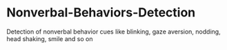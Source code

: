 # Nonverbal-Behaviors-Detection
Detection of nonverbal behavior cues like blinking, gaze aversion, nodding, head shaking, smile and so on

